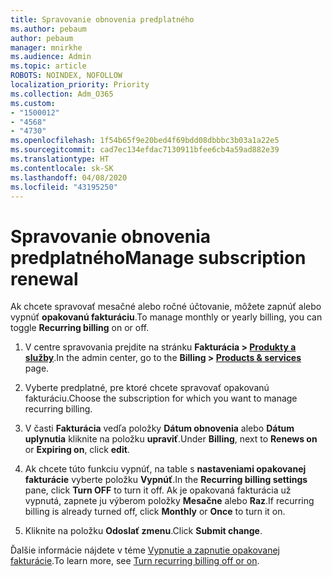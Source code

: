 ```yaml
---
title: Spravovanie obnovenia predplatného
ms.author: pebaum
author: pebaum
manager: mnirkhe
ms.audience: Admin
ms.topic: article
ROBOTS: NOINDEX, NOFOLLOW
localization_priority: Priority
ms.collection: Adm_O365
ms.custom:
- "1500012"
- "4568"
- "4730"
ms.openlocfilehash: 1f54b65f9e20bed4f69bdd08dbbbc3b03a1a22e5
ms.sourcegitcommit: cad7ec134efdac7130911bfee6cb4a59ad882e39
ms.translationtype: HT
ms.contentlocale: sk-SK
ms.lasthandoff: 04/08/2020
ms.locfileid: "43195250"
---
```

# <a name="manage-subscription-renewal"></a><span data-ttu-id="66ecf-102">Spravovanie obnovenia predplatného</span><span class="sxs-lookup"><span data-stu-id="66ecf-102">Manage subscription renewal</span></span>

<span data-ttu-id="66ecf-103">Ak chcete spravovať mesačné alebo ročné účtovanie, môžete zapnúť alebo vypnúť **opakovanú fakturáciu**.</span><span class="sxs-lookup"><span data-stu-id="66ecf-103">To manage monthly or yearly billing, you can toggle **Recurring billing** on or off.</span></span>

1. <span data-ttu-id="66ecf-104">V centre spravovania prejdite na stránku **Fakturácia > [Produkty a služby](https://go.microsoft.com/fwlink/p/?linkid=842054)**.</span><span class="sxs-lookup"><span data-stu-id="66ecf-104">In the admin center, go to the **Billing > [Products & services](https://go.microsoft.com/fwlink/p/?linkid=842054)** page.</span></span>

2. <span data-ttu-id="66ecf-105">Vyberte predplatné, pre ktoré chcete spravovať opakovanú fakturáciu.</span><span class="sxs-lookup"><span data-stu-id="66ecf-105">Choose the subscription for which you want to manage recurring billing.</span></span>

3. <span data-ttu-id="66ecf-106">V časti **Fakturácia** vedľa položky **Dátum obnovenia** alebo **Dátum uplynutia** kliknite na položku **upraviť**.</span><span class="sxs-lookup"><span data-stu-id="66ecf-106">Under **Billing**, next to **Renews on** or **Expiring on**, click **edit**.</span></span>

4. <span data-ttu-id="66ecf-107">Ak chcete túto funkciu vypnúť, na table s **nastaveniami opakovanej fakturácie** vyberte položku **Vypnúť**.</span><span class="sxs-lookup"><span data-stu-id="66ecf-107">In the **Recurring billing settings** pane, click **Turn OFF** to turn it off.</span></span> <span data-ttu-id="66ecf-108">Ak je opakovaná fakturácia už vypnutá, zapnete ju výberom položky **Mesačne** alebo **Raz**.</span><span class="sxs-lookup"><span data-stu-id="66ecf-108">If recurring billing is already turned off, click **Monthly** or **Once** to turn it on.</span></span>

5. <span data-ttu-id="66ecf-109">Kliknite na položku **Odoslať zmenu**.</span><span class="sxs-lookup"><span data-stu-id="66ecf-109">Click **Submit change**.</span></span>

<span data-ttu-id="66ecf-110">Ďalšie informácie nájdete v téme [Vypnutie a zapnutie opakovanej fakturácie](https://docs.microsoft.com/office365/admin/subscriptions-and-billing/renew-your-subscription#turn-recurring-billing-off-or-on).</span><span class="sxs-lookup"><span data-stu-id="66ecf-110">To learn more, see [Turn recurring billing off or on](https://docs.microsoft.com/office365/admin/subscriptions-and-billing/renew-your-subscription#turn-recurring-billing-off-or-on).</span></span>
